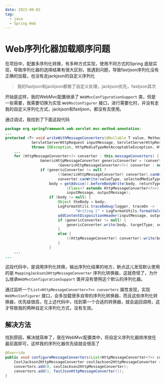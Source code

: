 ```yaml
---
date: 2023-06-02
tag:
  - java
  - Spring Web
---
```


# Web序列化器加载顺序问题

在项目中，配置多序列化转换，有多种方式实现，使用不同方式的Spring 底层实现，导致序列化器的选择结果有很大区别，我遇到问题，导致fastjson序列化没有正确的加载，也没有走jackjson的自定义序列化

> 我的fastjson和jackjson都做了自定义处理，jackjson优先，fastjson其次

开始是这样，我的WebMvc配置继承了 `WebMvcConfigurationSupport` 类，但是一些需要，我需要切换为实现 `WebMvcConfigurer` 接口，进行需要化时，并没有走我的自定义序列化方式，jackjson和fastjson，都没有去使用。

通过调试，我找到了下面这段代码

```java
package org.springframework.web.servlet.mvc.method.annotation;
...
protected <T> void writeWithMessageConverters(@Nullable T value, MethodParameter returnType,
			ServletServerHttpRequest inputMessage, ServletServerHttpResponse outputMessage)
			throws IOException, HttpMediaTypeNotAcceptableException, HttpMessageNotWritableException {
    ...
    for (HttpMessageConverter<?> converter : this.messageConverters) {
				GenericHttpMessageConverter genericConverter = (converter instanceof GenericHttpMessageConverter ?
						(GenericHttpMessageConverter<?>) converter : null);
				if (genericConverter != null ?
						((GenericHttpMessageConverter) converter).canWrite(targetType, valueType, selectedMediaType) :
						converter.canWrite(valueType, selectedMediaType)) {
					body = getAdvice().beforeBodyWrite(body, returnType, selectedMediaType,
							(Class<? extends HttpMessageConverter<?>>) converter.getClass(),
							inputMessage, outputMessage);
					if (body != null) {
						Object theBody = body;
						LogFormatUtils.traceDebug(logger, traceOn ->
								"Writing [" + LogFormatUtils.formatValue(theBody, !traceOn) + "]");
						addContentDispositionHeader(inputMessage, outputMessage);
						if (genericConverter != null) {
							genericConverter.write(body, targetType, selectedMediaType, outputMessage);
						}
						else {
							((HttpMessageConverter) converter).write(body, selectedMediaType, outputMessage);
						}
					}                 
    ...
...
```

这段代码中，是调用序列化转换，输出序列化结果的地方，断点这儿发现默认使用的是 `MappingJackson2HttpMessageConverter` 序列化转换器，这就奇怪了，为什么继承`WebMvcConfigurationSupport` 类并没有使用这个默认的序列化器。

通过监听一个`List<HttpMessageConverter<?>> converters` 属性发现，实现 `WebMvcConfigurer` 接口，会多加载很多自带的序列化转换器，而且这些序列化转换器，优先级很高，在上述代码中，找到第一个合适的转换器，就会返回调用，这才导致我的两种自定义序列化方式，没有生效。

## 解决方法

找到原因，解决就简单了，我在WebMvc配置类中，将自定义序列化器排序放在最前面即可，这样我的序列化器优先级就会很高了

```java
@Override
public void configureMessageConverters(List<HttpMessageConverter<?>> converters) {
	CostJackson2HttpMessageConverter costJackson2HttpMessageConverter = new CostJackson2HttpMessageConverter();
	converters.add(0, costJackson2HttpMessageConverter);
	converters.add(1, fastJsonHttpMessageConverter());
}
```






